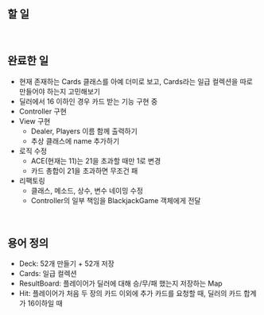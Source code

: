 ## 할 일

<br/>

## 완료한 일
- 현재 존재하는 Cards 클래스를 아예 더미로 보고, Cards라는 일급 컬렉션을 따로 만들어야 하는지 고민해보기
- 딜러에서 16 이하인 경우 카드 받는 기능 구현 중
- Controller 구현
- View 구현
  - Dealer, Players 이름 함께 출력하기
  - 추상 클래스에 name 추가하기
- 로직 수정
  - ACE(현재는 11)는 21을 초과할 때만 1로 변경
  - 카드 총합이 21을 초과하면 무조건 패
- 리팩토링
  - 클래스, 메소드, 상수, 변수 네이밍 수정
  - Controller의 일부 책임을 BlackjackGame 객체에게 전달

<br/>

## 용어 정의
- Deck: 52개 만들기 + 52개 저장
- Cards: 일급 컬렉션
- ResultBoard: 플레이어가 딜러에 대해 승/무/패 했는지 저장하는 Map
- Hit: 플레이어가 처음 두 장의 카드 이외에 추가 카드를 요청할 때, 딜러의 카드 합계가 16이하일 때